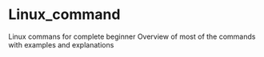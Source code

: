 # Linux_command
Linux commans for complete beginner Overview of most of the commands with examples and explanations
